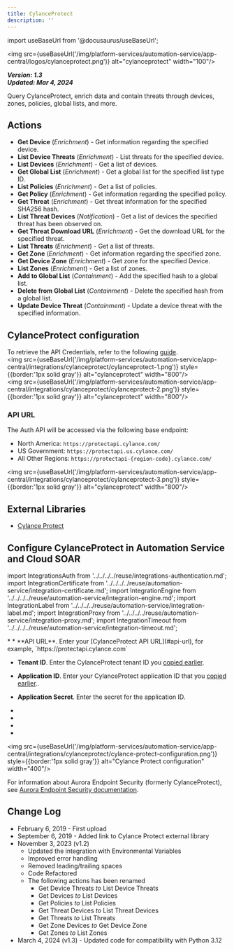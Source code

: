 ```yaml
---
title: CylanceProtect
description: ''
---
```


import useBaseUrl from '@docusaurus/useBaseUrl';

<img src={useBaseUrl('/img/platform-services/automation-service/app-central/logos/cylanceprotect.png')} alt="cylanceprotect" width="100"/>

***Version: 1.3  
Updated: Mar 4, 2024***

Query CylanceProtect, enrich data and contain threats through devices, zones, policies, global lists, and more.

## Actions

* **Get Device** (*Enrichment*) - Get information regarding the specified device.
* **List Device Threats** (*Enrichment*) - List threats for the specified device.
* **List Devices** (*Enrichment*) - Get a list of devices.
* **Get Global List** (*Enrichment*) - Get a global list for the specified list type ID.
* **List Policies** (*Enrichment*) - Get a list of policies.
* **Get Policy** (*Enrichment*) - Get information regarding the specified policy.
* **Get Threat** (*Enrichment*) - Get threat information for the specified SHA256 hash.
* **List Threat Devices** (*Notification*) - Get a list of devices the specified threat has been observed on.
* **Get Threat Download URL** (*Enrichment*) - Get the download URL for the specified threat.
* **List Threats** (*Enrichment*) - Get a list of threats.
* **Get Zone** (*Enrichment*) - Get information regarding the specified zone.
* **Get Device Zone** (*Enrichment*) - Get zone for the specified Device.
* **List Zones** (*Enrichment*) - Get a list of zones.
* **Add to Global List** (*Containment*) - Add the specified hash to a global list.
* **Delete from Global List** (*Containment*) - Delete the specified hash from a global list.
* **Update Device Threat** (*Containment*) - Update a device threat with the specified information.

## CylanceProtect configuration

To retrieve the API Credentials, refer to the following [guide](https://docs.blackberry.com/en/unified-endpoint-security/blackberry-ues/Cylance-API-user-guide/Application_Management/To_Add_an_Application).<br/><img src={useBaseUrl('/img/platform-services/automation-service/app-central/integrations/cylanceprotect/cylanceprotect-1.png')} style={{border:'1px solid gray'}} alt="cylanceprotect" width="800"/><br/><img src={useBaseUrl('/img/platform-services/automation-service/app-central/integrations/cylanceprotect/cylanceprotect-2.png')} style={{border:'1px solid gray'}} alt="cylanceprotect" width="800"/>

### API URL

The Auth API will be accessed via the following base endpoint:
* North America: `https://protectapi.cylance.com/`
* US Government: `https://protectapi.us.cylance.com/`
* All Other Regions: `https://protectapi-{region-code}.cylance.com/`

<img src={useBaseUrl('/img/platform-services/automation-service/app-central/integrations/cylanceprotect/cylanceprotect-3.png')} style={{border:'1px solid gray'}} alt="cylanceprotect" width="800"/>

## External Libraries

* [Cylance Protect](https://github.com/jpadilla/pyjwt/blob/master/LICENSE)

## Configure CylanceProtect in Automation Service and Cloud SOAR

import IntegrationsAuth from '../../../../reuse/integrations-authentication.md';
import IntegrationCertificate from '../../../../reuse/automation-service/integration-certificate.md';
import IntegrationEngine from '../../../../reuse/automation-service/integration-engine.md';
import IntegrationLabel from '../../../../reuse/automation-service/integration-label.md';
import IntegrationProxy from '../../../../reuse/automation-service/integration-proxy.md';
import IntegrationTimeout from '../../../../reuse/automation-service/integration-timeout.md';

<IntegrationsAuth/>
* <IntegrationLabel/>
* **API URL**. Enter your [CylanceProtect API URL](#api-url), for example, `https://protectapi.cylance.com`

* **Tenant ID**. Enter the CylanceProtect tenant ID you [copied earlier](#cylanceprotect-configuration).

* **Application ID**. Enter your CylanceProtect application ID that you [copied earlier](#cylanceprotect-configuration)..

* **Application Secret**. Enter the secret for the application ID.
* <IntegrationTimeout/>
* <IntegrationCertificate/>
* <IntegrationEngine/>
* <IntegrationProxy/>

<img src={useBaseUrl('/img/platform-services/automation-service/app-central/integrations/cylanceprotect/cylance-protect-configuration.png')} style={{border:'1px solid gray'}} alt="Cylance Protect configuration" width="400"/>

For information about Aurora Endpoint Security (formerly CylanceProtect), see [Aurora Endpoint Security documentation](https://docs.arcticwolf.com/category/aurora_endpoint_security).

## Change Log

* February 6, 2019 - First upload
* September 6, 2019 - Added link to Cylance Protect external library
* November 3, 2023 (v1.2)
    + Updated the integration with Environmental Variables
    + Improved error handling
    + Removed leading/trailing spaces
    + Code Refactored
    + The following actions has been renamed
        - Get Device Threats *to* List Device Threats
        - Get Devices *to* List Devices
        - Get Policies *to* List Policies
        - Get Threat Devices *to* List Threat Devices
        - Get Threats *to* List Threats
        - Get Zone Devices *to* Get Device Zone
        - Get Zones *to* List Zones
* March 4, 2024 (v1.3) - Updated code for compatibility with Python 3.12
